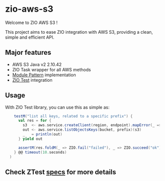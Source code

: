 # zio-aws-s3

Welcome to ZIO AWS S3 !

This project aims to ease ZIO integration with AWS S3, providing a clean, simple and efficient API.

## Major features
* AWS S3 Java v2 2.10.42
* ZIO Task wrapper for all AWS methods 
* [Module Pattern](https://zio.dev/docs/howto/howto_use_module_pattern) implementation 
* [ZIO Test](https://zio.dev/docs/howto/howto_test_effects) integration

## Usage
With ZIO Test library, you can use this as simple as:
```scala
    testM("list all keys, related to a specific prefix") {      
      val res = for {
        s3  <- aws.service.createClient(region, endpoint).mapError(_ => new IOException("S3 client creation failed"))
        out <- aws.service.listObjectsKeys(bucket, prefix)(s3)
        _   = println(out)
      } yield out

      assertM(res.foldM(_ => ZIO.fail("failed"), _ => ZIO.succeed("ok")), equalTo("ok"))
    } @@ timeout(10.seconds)
  )
  ```
  
  ## Check ZTest [specs](https://github.com/Neurodyne/zio-aws-s3/blob/master/src/test/scala/BaseSpec.scala) for more details
  
